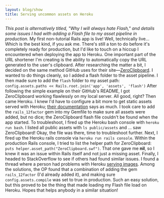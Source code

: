 ```yaml
---
layout: blog/show
title: Serving uncommon assets on Heroku
---
```


*This post is alternatively titled, "Why I will always hate Flash," and details some issues I had with adding a Flash file to my asset pipeline in production.* My first non-tutorial Rails app is live! Well, technically live... Which is the best kind, if you ask me. There's still a ton to do before it's completely ready for production, but I'd like to touch on a hiccup I encountered when deploying the app to Heroku. One important part of the URL shortener I'm creating is the ability to automatically copy the URL generated to the user's clipboard. After researching the matter a bit, I decided on the same method GitHub uses for their site—[ZeroClipboard](https://github.com/zeroclipboard/zeroclipboard). I wanted to do things cleanly, so I added a flash folder to the asset pipeline. I then made sure to add the `flash` folder to my asset path: `config.assets.paths << Rails.root.join('app', 'assets', 'flash')` After following the simple example on their GitHub's README, I got ZeroClipboard working flawlessly on my local server. All good, right? Then came Heroku. I knew I'd have to configure a bit more to get static assets served with Heroku; [their documentation](https://devcenter.heroku.com/articles/rails-asset-pipeline) says as much. I took care to add the `rails_12factor` gem into my Gemfile to make sure all assets were added, but no dice; the ZeroClipboard flash file couldn't be found when the app started. To troubleshoot, I fired up the Heroku bash console with `heroku run bash`. I listed all public assets with `ls public/assets` and ... saw ZeroClipboard! Okay, the file was there, time to troubleshoot further. Next, I fired up the Heroku rails console via `heroku run rails console`. Within the production Rails console, I tried to list the helper path for ZeroClipboard: `puts helper.asset_path("ZeroClipboard.swf")`. That one gave me **nil**, so I knew it was an issue within Rails itself and not just a missing asset. Finally, I headed to StackOverflow to see if others had found similar issues. I found a thread where a person had problems with Heroku [serving images](http://stackoverflow.com/questions/18324063/rails-4-images-not-loading-on-heroku). Among the solutions, the OP found that a combination of adding the gem `rails_12factor` (I'd already added it), and making sure `config.assets.compile` was set to true in production. Such an easy solution, but this proved to be the thing that made loading my Flash file load on Heroku. Hopes that helps anybody in a similar situation!
